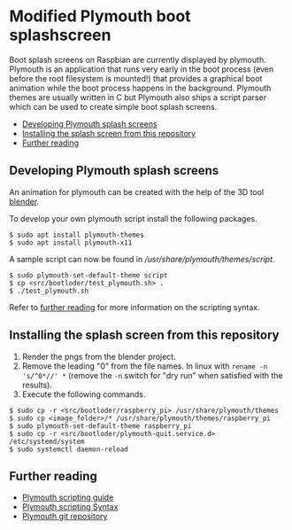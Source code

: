 # Modified Plymouth boot splashscreen

Boot splash screens on Raspbian are currently displayed by plymouth.  
Plymouth is an application that runs very early in the boot process
(even before the root filesystem is mounted!) that provides a graphical
boot animation while the boot process happens in the background.
Plymouth themes are usually written in C but Plymouth also ships a script parser
which can be used to create simple boot splash screens.

- [Developing Plymouth splash screens](#developing-plymouth-splash-screens)
- [Installing the splash screen from this repository](#installing-the-splash-screen-from-this-repository)
- [Further reading](#further-reading)

## Developing Plymouth splash screens

An animation for plymouth can be created with the help of the 3D tool [blender](https://www.blender.org/download/).

To develop your own plymouth script install the following packages.

```shell
$ sudo apt install plymouth-themes
$ sudo apt install plymouth-x11
```

A sample script can now be found in */usr/share/plymouth/themes/script*.

```shell
$ sudo plymouth-set-default-theme script
$ cp <src/bootloder/test_plymouth.sh> .
$ ./test_plymouth.sh
```

Refer to [further reading](#further-reading) for more information on the scripting syntax.

## Installing the splash screen from this repository

1. Render the pngs from the blender project.
2. Remove the leading "0" from the file names. In linux with `rename -n 's/^0*//' *` (remove the `-n` switch for "dry run" when satisfied with the results).
3. Execute the following commands.
 
```shell
$ sudo cp -r <src/bootloder/raspberry_pi> /usr/share/plymouth/themes
$ sudo cp <image_folder>/* /usr/share/plymouth/themes/raspberry_pi
$ sudo plymouth-set-default-theme raspberry_pi
$ sudo cp -r <src/bootloder/plymouth-quit.service.d> /etc/systemd/system 
$ sudo systemctl daemon-reload
```

## Further reading

- [Plymouth scripting guide](http://brej.org/blog/?p=158)
- [Plymouth scripting Syntax](https://www.freedesktop.org/wiki/Software/Plymouth/Scripts/)
- [Plymouth git repository](https://github.com/sergeysova/plymouth)